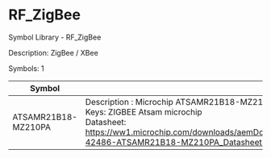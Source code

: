 # RF_ZigBee
Symbol Library - RF_ZigBee

Description: ZigBee / XBee

Symbols: 1

| Symbol              | Description    |
|---------------------|----------------|
| ATSAMR21B18-MZ210PA | Description : Microchip ATSAMR21B18-MZ210PA<br>Keys: ZIGBEE Atsam microchip<br>Datasheet: <https://ww1.microchip.com/downloads/aemDocuments/documents/OTH/ProductDocuments/DataSheets/Atmel-42486-ATSAMR21B18-MZ210PA_Datasheet.pdf> |

